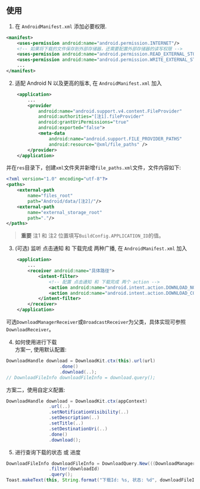 ## 使用
1. 在 `AndroidManifest.xml` 添加必要权限.
```xml
<manifest>
    <uses-permission android:name="android.permission.INTERNET"/>
    <!-- 如果将下载的文件保存到外部存储器，还需要配置外部存储器的读写权限 -->
    <uses-permission android:name="android.permission.READ_EXTERNAL_STORAGE"/>
    <uses-permission android:name="android.permission.WRITE_EXTERNAL_STORAGE"/>
    ...
</manifest>
```

2. 适配 Android N 以及更高的版本, 在 `AndroidManifest.xml` 加入
```xml
    <application>
        ...
        <provider
            android:name="android.support.v4.content.FileProvider"
            android:authorities="[注1].fileProvider"
            android:grantUriPermissions="true"
            android:exported="false">
            <meta-data
                android:name="android.support.FILE_PROVIDER_PATHS"
                android:resource="@xml/file_paths" />
        </provider>
    </application>
```
并在`res`目录下，创建`xml`文件夹并新增`file_paths.xml`文件，文件内容如下:
```xml
<?xml version="1.0" encoding="utf-8"?>
<paths>
    <external-path
        name="files_root"
        path="Android/data/[注2]/"/>
    <external-path
        name="external_storage_root"
        path="."/>
</paths>
```
> **重要** 注1 和 注2 位置填写`BuildConfig.APPLICATION_ID`的值。

3. (可选) 监听 点击通知 和 下载完成 两种广播, 在 `AndroidManifest.xml` 加入
```xml
    <application>
        ...
        <receiver android:name="具体路径">
            <intent-filter>
                <!-- 配置 点击通知 和 下载完成 两个 action -->
                <action android:name="android.intent.action.DOWNLOAD_NOTIFICATION_CLICKED"/>
                <action android:name="android.intent.action.DOWNLOAD_COMPLETE"/>
            </intent-filter>
        </receiver>
    </application>
```
可选`DownloadManagerReceiver`或`BroadcastReceiver`为父类，具体实现可参照`DownloadReceiver`。

4. 如何使用进行下载  
方案一, 使用默认配置:
```java
DownloadHandle download = DownloadKit.ctx(this).url(url)
					.done()
					.download(..);
// DownloadFileInfo downloadFileInfo = download.query();
```
方案二，使用自定义配置:
```java
DownloadHandle download = DownloadKit.ctx(appContext)
				.url(..)
				.setNotificationVisibility(..)
				.setDescription(..)
				.setTitle(..)
				.setDestinationUri(..)
				.done()
				.download();
```

5. 进行查询下载的状态 或 进度
```java
DownloadFileInfo downloadFileInfo = DownloadQuery.New(((DownloadManager) getSystemService(Context.DOWNLOAD_SERVICE)))
				.filter(downloadId)
				.query();
Toast.makeText(this, String.format("下载Id: %s, 状态: %d", downloadFileInfo.getId(), downloadFileInfo.getStatus()), Toast.LENGTH_SHORT).show();
```